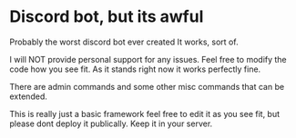 # Discord bot, but its awful
Probably the worst discord bot ever created
It works, sort of. 

I will NOT provide personal support for any issues. Feel free to modify the code how you see fit. As it stands right now it works perfectly fine. 

There are admin commands and some other misc commands that can be extended. 

This is really just a basic framework feel free to edit it as you see fit, but please dont deploy it publically. Keep it in your server.
